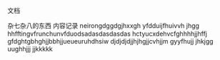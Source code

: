 <p>文档</p>
杂七杂八的东西
内容记录
neirongdggdgjhxxgh
yfdduijfhuivvh
jhgg
hhfftingvfrunchunvfduodsadasdasdasdas
hctyucxdehvcfghhhhjjhffj
gfdghtgbhghjjbbhjjueueuruhdhsiw
    djdjdjdjjhjhgjjcvhjjm
gyyfhujj
jhkjgg
uughhjjj
jjkkkkk
